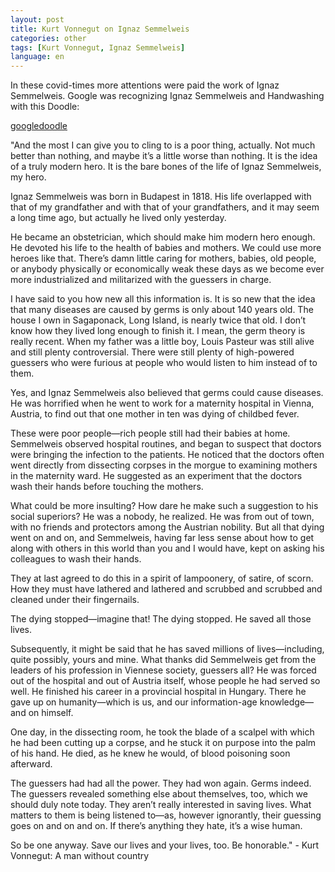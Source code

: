 ```yaml
---
layout: post
title: Kurt Vonnegut on Ignaz Semmelweis
categories: other
tags: [Kurt Vonnegut, Ignaz Semmelweis]
language: en
---
```


In these covid-times more attentions were paid the work of Ignaz Semmelweis. Google was recognizing Ignaz Semmelweis and Handwashing with this Doodle: 

[googledoodle](https://youtu.be/h8OX0FNWANM)

"And the most I can give you to cling to is a poor thing, actually. Not much better than nothing, and maybe it’s a little worse than nothing. It is the idea of a truly modern hero. It is the bare bones of the life of Ignaz Semmelweis, my hero.

Ignaz Semmelweis was born in Budapest in 1818. His life overlapped with that of my grandfather and with that of your grandfathers, and it may seem a long time ago, but actually he lived only yesterday.

He became an obstetrician, which should make him modern hero enough. He devoted his life to the health of babies and mothers. We could use more heroes like that. There’s damn little caring for mothers, babies, old people, or anybody physically or economically weak these days as we become ever more industrialized and militarized with the guessers in charge.

I have said to you how new all this information is. It is so new that the idea that many diseases are caused by germs is only about 140 years old. The house I own in Sagaponack, Long Island, is nearly twice that old. I don’t know how they lived long enough to finish it. I mean, the germ theory is really recent. When my father was a little boy, Louis Pasteur was still alive and still plenty controversial. There were still plenty of high-powered guessers who were furious at people who would listen to him instead of to them.

Yes, and Ignaz Semmelweis also believed that germs could cause diseases. He was horrified when he went to work for a maternity hospital in Vienna, Austria, to find out that one mother in ten was dying of childbed fever.

These were poor people—rich people still had their babies at home. Semmelweis observed hospital routines, and began to suspect that doctors were bringing the infection to the patients. He noticed that the doctors often went directly from dissecting corpses in the morgue to examining mothers in the maternity ward. He suggested as an experiment that the doctors wash their hands before touching the mothers.

What could be more insulting? How dare he make such a suggestion to his social superiors? He was a nobody, he realized. He was from out of town, with no friends and protectors among the Austrian nobility. But all that dying went on and on, and Semmelweis, having far less sense about how to get along with others in this world than you and I would have, kept on asking his colleagues to wash their hands.

They at last agreed to do this in a spirit of lampoonery, of satire, of scorn. How they must have lathered and lathered and scrubbed and scrubbed and cleaned under their fingernails.

The dying stopped—imagine that! The dying stopped. He saved all those lives.

Subsequently, it might be said that he has saved millions of lives—including, quite possibly, yours and mine. What thanks did Semmelweis get from the leaders of his profession in Viennese society, guessers all? He was forced out of the hospital and out of Austria itself, whose people he had served so well. He finished his career in a provincial hospital in Hungary. There he gave up on humanity—which is us, and our information-age knowledge—and on himself.

One day, in the dissecting room, he took the blade of a scalpel with which he had been cutting up a corpse, and he stuck it on purpose into the palm of his hand. He died, as he knew he would, of blood poisoning soon afterward.

The guessers had had all the power. They had won again. Germs indeed. The guessers revealed something else about themselves, too, which we should duly note today. They aren’t really interested in saving lives. What matters to them is being listened to—as, however ignorantly, their guessing goes on and on and on. If there’s anything they hate, it’s a wise human.

So be one anyway. Save our lives and your lives, too. Be honorable." - Kurt Vonnegut: A man without country

